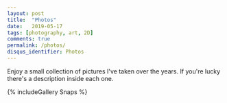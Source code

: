 ```yaml
---
layout: post
title:  "Photos"
date:   2019-05-17
tags: [photography, art, 2D]
comments: true
permalink: /photos/
disqus_identifier: Photos
---
```


Enjoy a small collection of pictures I've taken over the years. If you're lucky there's a description inside each one.

{% includeGallery Snaps %}